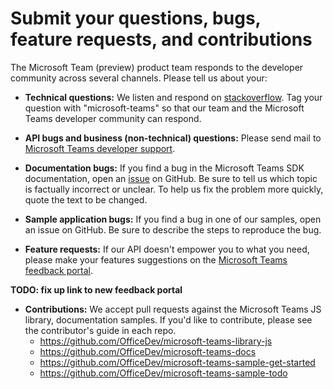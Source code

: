 ﻿
# Submit your questions, bugs, feature requests, and contributions

The Microsoft Team (preview) product team responds to the developer community across several channels. Please tell us about your:

- **Technical questions:** We listen and respond on [stackoverflow](http://stackoverflow.com/questions/tagged/microsoft-teams). Tag your question with "microsoft-teams" so that our team and the Microsoft Teams developer community can respond.

- **API bugs and business (non-technical) questions:** Please send mail to [Microsoft Teams developer support](mailto:microsoftteamsdev@microsoft.com).

- **Documentation bugs:** If you find a bug in the Microsoft Teams SDK documentation, open an [issue](https://github.com/OfficeDev/microsoft-teams-docs/issues) on GitHub. Be sure to tell us which topic is factually incorrect or unclear. To help us fix the problem more quickly, quote the text to be changed. 

- **Sample application bugs:** If you find a bug in one of our samples, open an issue on GitHub. Be sure to describe the steps to reproduce the bug.

- **Feature requests:** If our API doesn't empower you to what you need, please make your features suggestions on the [Microsoft Teams feedback portal](http://www.skypefeedback.com/forums/299913-generally-available/category/120892-developer-platform).

**TODO: fix up link to new feedback portal**

- **Contributions:** We accept pull requests against the Microsoft Teams JS library, documentation samples. If you'd like to contribute, please see the contributor's guide in each repo.
  * https://github.com/OfficeDev/microsoft-teams-library-js
  * https://github.com/OfficeDev/microsoft-teams-docs
  * https://github.com/OfficeDev/microsoft-teams-sample-get-started 
  * https://github.com/OfficeDev/microsoft-teams-sample-todo 


